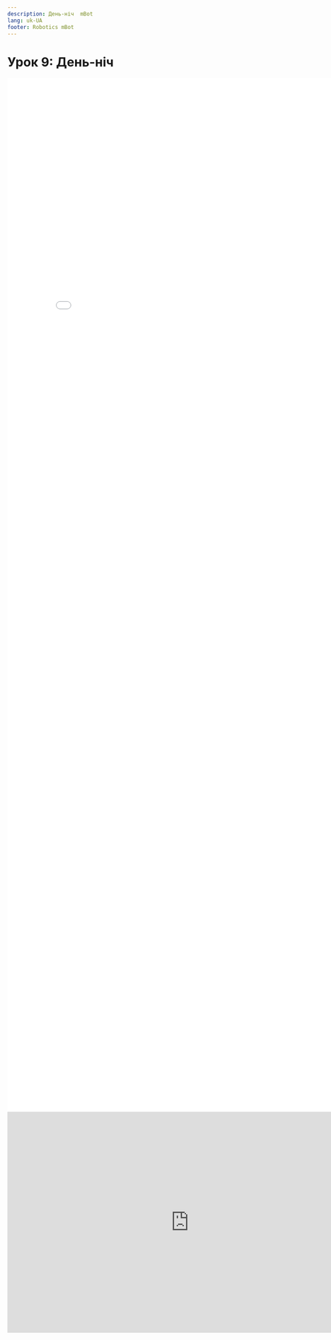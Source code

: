 ```yaml
---
description: День-ніч  mBot
lang: uk-UA
footer: Robotics mBot
---
```

# Урок 9: День-ніч   

<embed src="/assets/files/9.pdf" width="820px" height="2340px" />

<embed src="https://www.youtube.com/embed/AjnS888m-i8" width="820px" height="500px" />